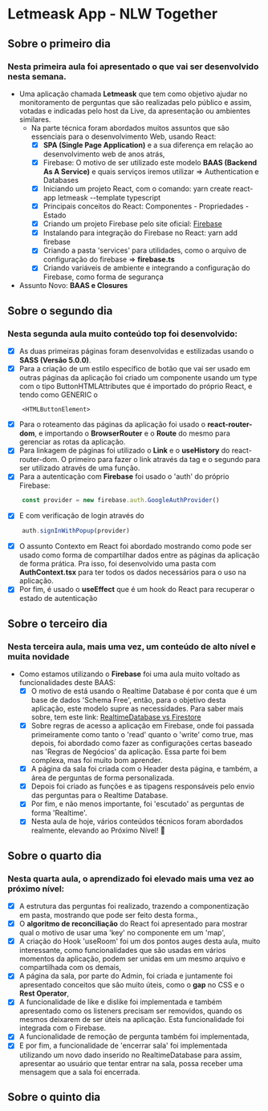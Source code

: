 # Letmeask App - NLW Together
## Sobre o primeiro dia
### Nesta primeira aula foi apresentado o que vai ser desenvolvido nesta semana. 
- Uma aplicação chamada **Letmeask** que tem como objetivo ajudar no monitoramento de perguntas 
que são realizadas pelo público e assim, votadas e indicadas pelo host da Live, da apresentação ou ambientes similares. 
    - Na parte técnica foram abordados muitos assuntos que são essenciais para o desenvolvimento Web, usando React:
        - [x] **SPA (Single Page Application)** e a sua diferença em relação ao desenvolvimento web de anos atrás,
        - [x] Firebase: O motivo de ser utilizado este modelo **BAAS (Backend As A Service)** e quais serviços iremos utilizar => Authentication e Databases
        - [x] Iniciando um projeto React, com o comando: yarn create react-app letmeask --template typescript
        - [x] Principais conceitos do React: Componentes - Propriedades - Estado 
        - [x] Criando um projeto Firebase pelo site oficial: [Firebase](https://firebase.google.com/)
        - [x] Instalando para integração do Firebase no React: yarn add firebase
        - [x] Criando a pasta 'services' para utilidades, como o arquivo de configuração do firebase => **firebase.ts**
        - [x] Criando variáveis de ambiente e integrando a configuração do Firebase, como forma de segurança

- Assunto Novo: **BAAS e Closures**
    
## Sobre o segundo dia
### Nesta segunda aula muito conteúdo top foi desenvolvido:
- [x] As duas primeiras páginas foram desenvolvidas e estilizadas usando o **SASS (Versão 5.0.0)**.
- [x] Para a criação de um estilo específico de botão que vai ser usado 
em outras páginas da aplicação foi criado um componente usando um 
type com o tipo ButtonHTMLAttributes que é importado do próprio React, 
e tendo como GENERIC o 
``` tsx
    <HTMLButtonElement>
```
- [x] Para o roteamento das páginas da aplicação foi usado o **react-router-dom**, 
e importando o **BrowserRouter** e o **Route** do mesmo para gerenciar as rotas da aplicação.
- [x] Para linkagem de páginas foi utilizado o **Link** e o **useHistory** do react-router-dom. O primeiro
para fazer o link através da tag e o segundo para ser utilizado através de uma função.
- [x] Para a autenticação com **Firebase** foi usado o 'auth' do próprio Firebase: 
``` js
    const provider = new firebase.auth.GoogleAuthProvider()
```
- [x] E com verificação de login através do 
``` js
    auth.signInWithPopup(provider)
```
- [x] O assunto Contexto em React foi abordado mostrando como pode ser usado como forma de compartilhar dados entre as páginas da aplicação de forma prática. Pra isso, foi desenvolvido uma pasta com **AuthContext.tsx** para ter todos os dados necessários para o uso na aplicação.
- [x] Por fim, é usado o **useEffect** que é um hook do React para recuperar o estado de autenticação

## Sobre o terceiro dia
### Nesta terceira aula, mais uma vez, um conteúdo de alto nível e muita novidade
- Como estamos utilizando o **Firebase** foi uma aula muito voltado as funcionalidades deste BAAS:
    - [x] O motivo de está usando o Realtime Database é por conta que é um base de dados 'Schema Free', então, para o objetivo desta aplicação, este modelo supre as necessidades. Para saber mais sobre, tem este link: [RealtimeDatabase vs Firestore](https://firebase.google.com/docs/database/rtdb-vs-firestore)
    - [x] Sobre regras de acesso a aplicação em Firebase, onde foi passada primeiramente como tanto o 'read' quanto o 'write' como true, mas depois, foi abordado como fazer as configurações certas baseado nas 'Regras de Negócios' da aplicação. Essa parte foi bem complexa, mas foi muito bom aprender.
    - [x] A página da sala foi criada com o Header desta página, e também, a área de perguntas de forma personalizada. 
    - [x] Depois foi criado as funções e as tipagens responsáveis pelo envio das perguntas para o Realtime Database.
    - [x] Por fim, e não menos importante, foi 'escutado' as perguntas de forma 'Realtime'.
    - [x] Nesta aula de hoje, vários conteúdos técnicos foram abordados realmente, elevando ao Próximo Nível! 🚀

## Sobre o quarto dia
### Nesta quarta aula, o aprendizado foi elevado mais uma vez ao próximo nível:
- [x] A estrutura das perguntas foi realizado, trazendo a componentização em pasta, 
    mostrando que pode ser feito desta forma.,
- [x] O **algoritmo de reconciliação** do React foi apresentado para mostrar qual o motivo 
    de usar uma 'key' no componente em um 'map',
- [x] A criação do Hook 'useRoom' foi um dos pontos auges desta aula, muito interessante,
    como funcionalidades que são usadas em vários momentos da aplicação, podem ser unidas em um mesmo arquivo 
    e compartilhada com os demais,
- [x] A página da sala, por parte do Admin, foi criada e juntamente foi apresentado conceitos que são muito úteis, 
    como o **gap** no CSS e o **Rest Operator**, 
- [x] A funcionalidade de like e dislike foi implementada e também apresentado como os listeners precisam ser removidos, 
    quando os mesmos deixarem de ser úteis na aplicação. Esta funcionalidade foi integrada com o Firebase.
- [x] A funcionalidade de remoção de pergunta também foi implementada, 
- [x] E por fim, a funcionalidade de 'encerrar sala' foi implementada utilizando um novo dado inserido no RealtimeDatabase 
    para assim, apresentar ao usuário que tentar entrar na sala, possa receber uma mensagem que a sala foi encerrada.

## Sobre o quinto dia